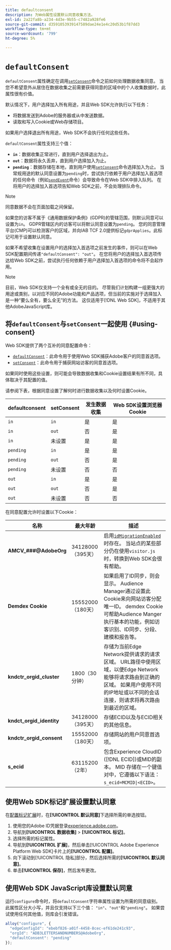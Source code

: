 ```yaml
---
title: defaultconsent
description: 为Web属性设置默认同意收集方法。
exl-id: 2a22fa8b-a234-4d3e-9b55-c7482a928fe6
source-git-commit: d3591053939147589dae24e1e4c20d53b1f87dd3
workflow-type: tm+mt
source-wordcount: '799'
ht-degree: 5%

---
```



# `defaultConsent`

`defaultConsent`属性确定在调用[`setConsent`](../setconsent.md)命令之前如何处理数据收集同意。 当您不希望意外从居住在数据收集之前需要获得同意的区域中的个人收集数据时，此属性很有价值。

默认情况下，用户选择加入所有用途，并且Web SDK允许执行以下任务：

* 将数据发送到Adobe的服务器或从中发送数据。
* 读取和写入Cookie或Web存储项目。

如果用户选择退出所有用途，Web SDK不会执行任何这些任务。

`defaultConsent`属性支持三个值：

* **`in`**：数据收集正常进行，直到用户选择退出为止。
* **`out`**：数据将永久丢弃，直到用户选择加入为止。
* **`pending`**：数据存储在本地，直到用户使用[`setConsent`](../setconsent.md)命令选择加入为止。 当常规用途的默认同意设置为`pending`时，尝试执行依赖于用户选择加入首选项的任何命令（例如[`sendEvent`](../sendevent/overview.md)命令）会导致命令在Web SDK中排入队列。 在将用户的选择加入首选项告知Web SDK之前，不会处理排队命令。

>[!NOTE]
>
> 同意数据不会在页面加载之间保留。

如果您的访客不属于《通用数据保护条例》(GDPR)的管辖范围，则默认同意可以设置为`in`。 GDPR管辖区内的访客可以将默认同意设置为`pending`。 您的同意管理平台(CMP)可以检测客户的区域，并向IAB TCF 2.0提供标记`gdprApplies`。此标记可用于设置默认同意。

如果不希望收集在设置用户的选择加入首选项之前发生的事件，则可以在Web SDK配置期间传递`"defaultConsent": "out"`。 在您将用户的选择加入首选项传达给Web SDK之前，尝试执行任何依赖于用户选择加入首选项的命令将不会起作用。

>[!NOTE]
>
>目前，Web SDK仅支持一个全有或全无的目的。 尽管我们计划构建一组更强大的用途或类别，以对应不同的Adobe功能和产品选项，但当前的实施对于选择加入是一种“要么全有，要么全无”的方法。  这仅适用于[!DNL Web SDK]，不适用于其他AdobeJavaScript库。

## 将`defaultConsent`与`setConsent`一起使用 {#using-consent}

Web SDK提供了两个互补的同意配置命令：

* [`defaultConsent`](defaultconsent.md)：此命令用于使用Web SDK捕获Adobe客户的同意首选项。
* [`setConsent`](../setconsent.md)：此命令用于捕获网站访客的同意首选项。

如果同时使用这些设置，则可能会导致数据收集和Cookie设置结果有所不同，具体取决于其配置的值。

请参阅下表，根据同意设置了解何时进行数据收集以及何时设置Cookie。

| defaultconsent | setConsent | 发生数据收集 | Web SDK设置浏览器Cookie |
|---------|----------|---------|---------|
| `in` | `in` | 是 | 是 |
| `in` | `out` | 否 | 是 |
| `in` | 未设置 | 是 | 是 |
| `pending` | `in` | 是 | 是 |
| `pending` | `out` | 否 | 是 |
| `pending` | 未设置 | 否 | 否 |
| `out` | `in` | 是 | 是 |
| `out` | `out` | 否 | 是 |
| `out` | 未设置 | 否 | 否 |

在同意配置允许时设置以下Cookie：

| 名称 | 最大年龄 | 描述 |
|---|---|---|
| **AMCV_###@AdobeOrg** | 34128000（395天） | 启用[`idMigrationEnabled`](../configure/idmigrationenabled.md)时存在。 当站点的某些部分仍在使用`visitor.js`时，转换到Web SDK会很有帮助。 |
| **Demdex Cookie** | 15552000（180天） | 如果启用了ID同步，则会显示。 Audience Manager通过设置此Cookie来向网站访客分配唯一ID。 demdex Cookie可帮助Audience Manger执行基本的功能，例如访客识别、ID同步、分段、建模和报告等。 |
| **kndctr_orgid_cluster** | 1800（30分钟） | 存储为当前Edge Network提供请求的请求区域。 URL路径中使用区域，以便Edge Network能够将请求路由到正确的区域。 如果用户使用不同的IP地址或以不同的会话连接，则请求将再次路由到最近的区域。 |
| **kndct_orgid_identity** | 34128000（395天） | 存储ECID以及与ECID相关的其他信息。 |
| **kndctr_orgid_consent** | 15552000（180天） | 存储网站的用户同意首选项。 |
| **s_ecid** | 63115200（2年） | 包含Experience CloudID ([!DNL ECID])或MID的副本。 MID 存储在一个键值对中，它遵循以下语法：`s_ecid=MCMID\|<ECID>`。 |

## 使用Web SDK标记扩展设置默认同意

在[配置标记扩展](/help/tags/extensions/client/web-sdk/web-sdk-extension-configuration.md)时，在&#x200B;**[!UICONTROL 默认同意]**&#x200B;下选择所需的单选按钮。

1. 使用您的Adobe ID凭据登录[experience.adobe.com](https://experience.adobe.com)。
1. 导航到&#x200B;**[!UICONTROL 数据收集]** > **[!UICONTROL 标记]**。
1. 选择所需的标记属性。
1. 导航到&#x200B;**[!UICONTROL 扩展]**，然后单击[!UICONTROL Adobe Experience Platform Web SDK]卡片上的&#x200B;**[!UICONTROL 配置]**。
1. 向下滚动到[!UICONTROL 隐私]部分，然后选择所需的&#x200B;**[!UICONTROL 默认同意]**。
1. 单击&#x200B;**[!UICONTROL 保存]**，然后发布更改。

## 使用Web SDK JavaScript库设置默认同意

运行`configure`命令时，将`defaultConsent`字符串属性设置为所需的同意级别。 此属性区分大小写，并且仅支持以下三个值： `"in"`、`"out"`和`"pending"`。 如果尝试使用任何其他值，则库会引发错误。

```js
alloy("configure", {
  "edgeConfigId": "ebebf826-a01f-4458-8cec-ef61de241c93",
  "orgId": "ADB3LETTERSANDNUMBERS@AdobeOrg",
  "defaultConsent": "pending"
});
```
